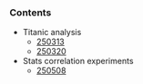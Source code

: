 ### Contents

- Titanic analysis
  - [250313](notebooks/250313.ipynb)
  - [250320](notebooks/250320.ipynb)
- Stats correlation experiments
  - [250508](notebooks/250508.ipynb)
